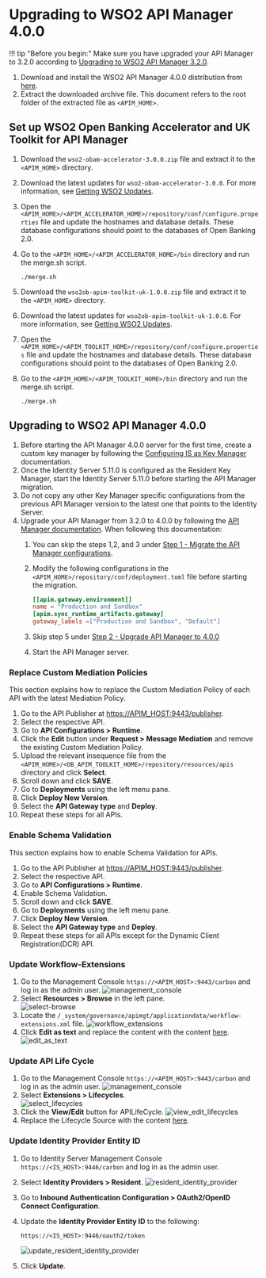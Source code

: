 # Upgrading to WSO2 API Manager 4.0.0

!!! tip "Before you begin:"
    Make sure you have upgraded your API Manager to 3.2.0 according to [Upgrading to WSO2 API Manager 3.2.0](upgrading-wso2-api-manager-320.md).

1. Download and install the WSO2 API Manager 4.0.0 distribution from [here](https://wso2.com/api-manager/). 
2. Extract the downloaded archive file. This document refers to the root folder of the extracted file as `<APIM_HOME>`.

## Set up WSO2 Open Banking Accelerator and UK Toolkit for API Manager

 1. Download the `wso2-obam-accelerator-3.0.0.zip` file and extract it to the `<APIM_HOME>` directory. 
 2. Download the latest updates for `wso2-obam-accelerator-3.0.0`. For more information, see [Getting WSO2 Updates](../setting-up-servers.md#getting-wso2-updates).
 3. Open the `<APIM_HOME>/<APIM_ACCELERATOR_HOME>/repository/conf/configure.properties` file and update the hostnames 
   and database details. These database configurations should point to the databases of Open Banking 2.0.
 4. Go to the `<APIM_HOME>/<APIM_ACCELERATOR_HOME>/bin` directory and run the merge.sh script.

    ```
    ./merge.sh
       ```

 5. Download the `wso2ob-apim-toolkit-uk-1.0.0.zip` file and extract it to the `<APIM_HOME>` directory. 
 6. Download the latest updates for `wso2ob-apim-toolkit-uk-1.0.0`. For more information, see [Getting WSO2 Updates](../setting-up-servers.md#getting-wso2-updates).
 7. Open the `<APIM_HOME>/<APIM_TOOLKIT_HOME>/repository/conf/configure.properties` file and update the hostnames and 
   database details. These database configurations should point to the databases of Open Banking 2.0.
 8. Go to the `<APIM_HOME>/<APIM_TOOLKIT_HOME>/bin` directory and run the merge.sh script.

    ```
    ./merge.sh
    ```
    
## Upgrading to WSO2 API Manager 4.0.0

1. Before starting the API Manager 4.0.0 server for the first time, create a custom key manager by following the 
[Configuring IS as Key Manager](../../get-started/dynamic-client-registation.md#step-2-configure-is-as-key-manager) documentation.
2. Once the Identity Server 5.11.0 is configured as the Resident Key Manager, start the Identity Server 5.11.0 before 
starting the API Manager migration.
3. Do not copy any other Key Manager specific configurations from the previous API Manager version to the latest 
one that points to the Identity Server.
4. Upgrade your API Manager from 3.2.0 to 4.0.0 by following the [API Manager documentation](https://apim.docs.wso2.com/en/latest/install-and-setup/upgrading-wso2-api-manager/upgrading-from-320-to-400/).
When following this documentation:
   1. You can skip the steps 1,2, and 3 under [Step 1 - Migrate the API Manager configurations](https://apim.docs.wso2.com/en/latest/install-and-setup/upgrading-wso2-api-manager/upgrading-from-320-to-400/#step-1-migrate-the-api-manager-configurations).
   2. Modify the following configurations in the `<APIM_HOME>/repository/conf/deployment.toml` file before starting the migration.

       ``` toml
       [[apim.gateway.environment]]
       name = "Production and Sandbox"
       [apim.sync_runtime_artifacts.gateway]
       gateway_labels =["Production and Sandbox", "Default"]
       ```
       
   3. Skip step 5 under [Step 2 - Upgrade API Manager to 4.0.0](https://apim.docs.wso2.com/en/latest/install-and-setup/upgrading-wso2-api-manager/upgrading-from-320-to-400/#step-2-upgrade-api-manager-to-400)
   4. Start the API Manager server.

### Replace Custom Mediation Policies

This section explains how to replace the Custom Mediation Policy of each API with the latest Mediation Policy.

1. Go to the API Publisher at <https://APIM_HOST:9443/publisher>.
2. Select the respective API.
3. Go to **API Configurations > Runtime**.
4. Click the **Edit** button under **Request > Message Mediation** and remove the existing Custom Mediation Policy.
5. Upload the relevant insequence file from the `<APIM_HOME>/<OB_APIM_TOOLKIT_HOME>/repository/resources/apis` directory 
and click **Select**.
6. Scroll down and click **SAVE**.
7. Go to **Deployments** using the left menu pane.
8. Click **Deploy New Version**.
9. Select the **API Gateway type** and **Deploy**.
10. Repeat these steps for all APIs. 

### Enable Schema Validation

This section explains how to enable Schema Validation for APIs.

1. Go to the API Publisher at <https://APIM_HOST:9443/publisher>.
2. Select the respective API.
3. Go to **API Configurations > Runtime**.
4. Enable Schema Validation.
5. Scroll down and click **SAVE**.
6. Go to **Deployments** using the left menu pane.
7. Click **Deploy New Version**.
8. Select the **API Gateway type** and **Deploy**.
10. Repeat these steps for all APIs except for the Dynamic Client Registration(DCR) API. 

### Update Workflow-Extensions

1. Go to the Management Console `https://<APIM_HOST>:9443/carbon` and log in as the admin user. ![management_console](../../assets/img/install-and-setup/upgrading-the-solution/management-console.png)
2. Select **Resources > Browse** in the left pane. <br/> ![select-browse](../../assets/img/install-and-setup/upgrading-the-solution/select-browse.png)
3. Locate the `/_system/governance/apimgt/applicationdata/workflow-extensions.xml` file. ![workflow_extensions](../../assets/img/install-and-setup/upgrading-the-solution/workflow-extensions.png)
4. Click **Edit as text** and replace the content with the content <a href="../../assets/attachments/workflow.txt" download> here</a>. ![edit_as_text](../../assets/img/install-and-setup/upgrading-the-solution/edit-as-text.png)

### Update API Life Cycle

1. Go to the Management Console `https://<APIM_HOST>:9443/carbon` and log in as the admin user. ![management_console](../../assets/img/install-and-setup/upgrading-the-solution/management-console.png)
2. Select **Extensions > Lifecycles**. <br/> ![select_lifecycles](../../assets/img/install-and-setup/upgrading-the-solution/select-lifecycles.png)
3. Click the **View/Edit** button for APILifeCycle. ![view_edit_lifecycles](../../assets/img/install-and-setup/upgrading-the-solution/view-edit-lifecycles.png)
4. Replace the Lifecycle Source with the content <a href="../../assets/attachments/lifecycle.txt" download> here</a>.

###  Update Identity Provider Entity ID 

1. Go to Identity Server Management Console `https://<IS_HOST>:9446/carbon` and log in as the admin user.
2. Select **Identity Providers > Resident**. ![resident_identity_provider](../../assets/img/install-and-setup/upgrading-the-solution/resident-identity-provider.png)
3. Go to **Inbound Authentication Configuration > OAuth2/OpenID Connect Configuration**.
4. Update the **Identity Provider Entity ID** to the following: 
    ```
    https://<IS_HOST>:9446/oauth2/token
    ```
   
     ![update_resident_identity_provider](../../assets/img/install-and-setup/upgrading-the-solution/update-resident-provider-entity.png)

5. Click **Update**.
